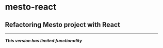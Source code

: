 # mesto-react

## Refactoring Mesto project with React

***

***This version has limited functionality***


